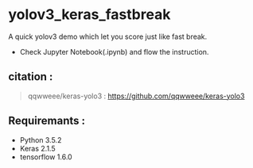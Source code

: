 # yolov3_keras_fastbreak
A quick yolov3 demo which let you score just like fast break.
- Check Jupyter Notebook(.ipynb) and flow the instruction.

## citation : 
> qqwweee/keras-yolo3 : https://github.com/qqwweee/keras-yolo3

## Requiremants : 
- Python 3.5.2
- Keras 2.1.5
- tensorflow 1.6.0
